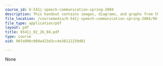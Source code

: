 ```yaml
---
course_id: 6-541j-speech-communication-spring-2004
description: This handout contains images, diagrams, and graphs from the course textbook.
file_location: /coursemedia/6-541j-speech-communication-spring-2004/96fa996c060a423d3cc4e38112239d81_6541j_02_26_04.pdf
file_type: application/pdf
layout: pdf
title: 6541j_02_26_04.pdf
type: course
uid: 96fa996c060a423d3cc4e38112239d81

---
```

None